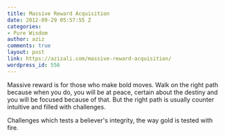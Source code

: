 ```yaml
---
title: Massive Reward Acquisition
date: 2012-09-29 05:57:55 Z
categories:
- Pure Wisdom
author: aziz
comments: true
layout: post
link: https://azizali.com/massive-reward-acquisition/
wordpress_id: 556
---
```


Massive reward is for those who make bold moves. Walk on the right path because when you do, you will be at peace, certain about the destiny and you will be focused because of that. But the right path is usually counter intuitive and filled with challenges.

Challenges which tests a believer's integrity, the way gold is tested with fire.
